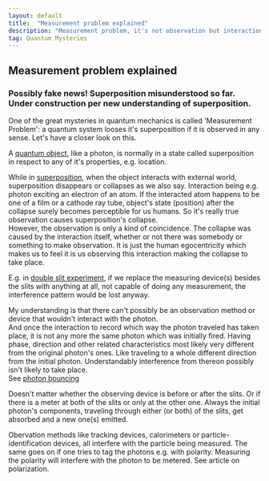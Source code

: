 ```yaml
---
layout: default
title:  "Measurement problem explained"
description: "Measurement problem, it's not observation but interaction that causes the collapse."
tag: Quantum Mysteries
---
```


## Measurement problem explained

### Possibly fake news! Superposition misunderstood so far. Under construction per new understanding of superposition.

One of the great mysteries in quantum mechanics is called 'Measurement Problem': a quantum system looses it's superposition if it is observed in any sense. Let's have a closer look on this.

A [quantum object](https://veikkonyfors.github.io/blog/2022/04/16/quantum-objects.html), like a photon, is normally in a state called superposition in respect to any of it's properties, e.g. location.

While in [superposition](https://veikkonyfors.github.io/blog/2022/04/13/superposition-collapse.html), when the object interacts with external world, superposition disappears or collapses as we also say. Interaction being e.g. photon exciting an electron of an atom. If the interacted atom happens to be one of a film or a cathode ray tube, object's state (position) after the collapse surely becomes perceptible for us humans. So it's really true observation causes superposition's collapse.    
However, the observation is only a kind of coincidence. The collapse was caused by the interaction itself, whether or not there was somebody or something to make observation. It is just the human egocentricity which makes us to feel it is us observing this interaction making the collapse to take place.

E.g. in [double slit experiment](https://veikkonyfors.github.io/blog/2022/03/20/double-slit-experiment-single-photon-interference.html), if we replace the measuring device(s) besides the slits with anything at all, not capable of doing any measurement, the interference pattern would be lost anyway.

My understanding is that there can't possibly be an observation method or device that wouldn't interact with the photon.  
And once the interaction to record which way the photon traveled has taken place, it is not any more the same photon which was initially fired. Having phase, direction and other related characteristics most likely very different from the original photon's ones. Like traveling to a whole different direction from the initial photon. Understandably interference from thereon possibly isn't likely to take place.  
See [photon bouncing](https://veikkonyfors.github.io/blog/2022/02/08/what-is-light.html#photon_bouncing)

Doesn't matter whether the observing device is before or after the slits. Or if there is a meter at both of the slits or only at the other one. Always the initial photon's components, traveling through either (or both) of the slits, get absorbed and a new one(s) emitted.  

Obervation methods like tracking devices, calorimeters or particle-identification devices, all interfere with the particle being measured. The same goes on if one tries to tag the photons e.g. with polarity. Measuring the polarity will interfere with the photon to be metered. See article on polarization.

